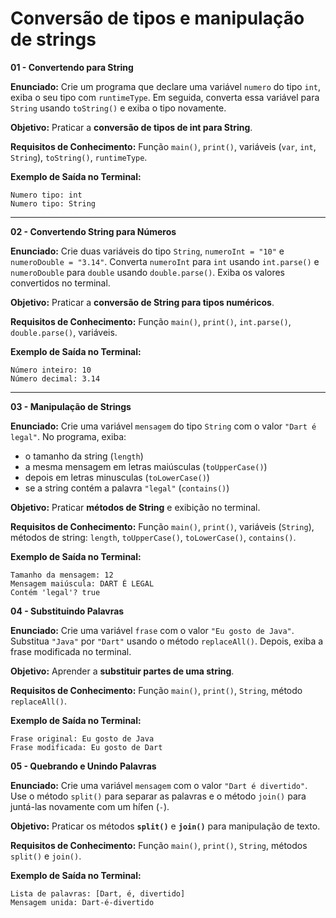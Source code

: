 # Conversão de tipos e manipulação de strings

**01 - Convertendo para String**

**Enunciado:**
Crie um programa que declare uma variável `numero` do tipo `int`, exiba o seu tipo com `runtimeType`.
Em seguida, converta essa variável para `String` usando `toString()` e exiba o tipo novamente.

**Objetivo:**
Praticar a **conversão de tipos de int para String**.

**Requisitos de Conhecimento:**
Função `main()`, `print()`, variáveis (`var`, `int`, `String`), `toString()`, `runtimeType`.

**Exemplo de Saída no Terminal:**

```
Numero tipo: int
Numero tipo: String
```

---

**02 - Convertendo String para Números**

**Enunciado:**
Crie duas variáveis do tipo `String`, `numeroInt = "10"` e `numeroDouble = "3.14"`.
Converta `numeroInt` para `int` usando `int.parse()` e `numeroDouble` para `double` usando `double.parse()`.
Exiba os valores convertidos no terminal.

**Objetivo:**
Praticar a **conversão de String para tipos numéricos**.

**Requisitos de Conhecimento:**
Função `main()`, `print()`, `int.parse()`, `double.parse()`, variáveis.

**Exemplo de Saída no Terminal:**

```
Número inteiro: 10
Número decimal: 3.14
```

---

**03 - Manipulação de Strings**

**Enunciado:**
Crie uma variável `mensagem` do tipo `String` com o valor `"Dart é legal"`.
No programa, exiba:

* o tamanho da string (`length`)
* a mesma mensagem em letras maiúsculas (`toUpperCase()`)
* depois em letras minusculas (`toLowerCase()`)
* se a string contém a palavra `"legal"` (`contains()`)

**Objetivo:**
Praticar **métodos de String** e exibição no terminal.

**Requisitos de Conhecimento:**
Função `main()`, `print()`, variáveis (`String`), métodos de string: `length`, `toUpperCase()`, `toLowerCase()`, `contains()`.

**Exemplo de Saída no Terminal:**

```
Tamanho da mensagem: 12
Mensagem maiúscula: DART É LEGAL
Contém 'legal'? true
```

**04 - Substituindo Palavras**

**Enunciado:**
Crie uma variável `frase` com o valor `"Eu gosto de Java"`.
Substitua `"Java"` por `"Dart"` usando o método `replaceAll()`.
Depois, exiba a frase modificada no terminal.

**Objetivo:**
Aprender a **substituir partes de uma string**.

**Requisitos de Conhecimento:**
Função `main()`, `print()`, `String`, método `replaceAll()`.

**Exemplo de Saída no Terminal:**

```
Frase original: Eu gosto de Java
Frase modificada: Eu gosto de Dart
```


**05 - Quebrando e Unindo Palavras**

**Enunciado:**
Crie uma variável `mensagem` com o valor `"Dart é divertido"`.
Use o método `split()` para separar as palavras e o método `join()` para juntá-las novamente com um hífen (`-`).

**Objetivo:**
Praticar os métodos **`split()`** e **`join()`** para manipulação de texto.

**Requisitos de Conhecimento:**
Função `main()`, `print()`, `String`, métodos `split()` e `join()`.

**Exemplo de Saída no Terminal:**

```
Lista de palavras: [Dart, é, divertido]
Mensagem unida: Dart-é-divertido
```
